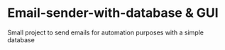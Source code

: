 # Email-sender-with-database & GUI
Small project to send emails for automation purposes with a simple database 
